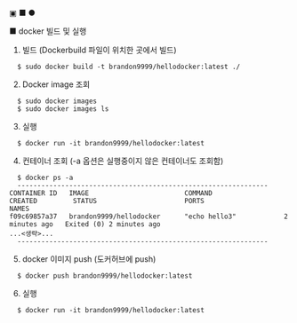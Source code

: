 ▣ ■ ●

■ docker 빌드 및 실행

1) 빌드 (Dockerbuild 파일이 위치한 곳에서 빌드)
```
  $ sudo docker build -t brandon9999/hellodocker:latest ./
```

2) Docker image 조회
```
  $ sudo docker images
  $ sudo docker images ls
```

3) 실행
```
  $ docker run -it brandon9999/hellodocker:latest
```

4) 컨테이너 조회 (-a 옵션은 실행중이지 않은 컨테이너도 조회함)
```
  $ docker ps -a  
  ---------------------------------------------------------------
CONTAINER ID   IMAGE                        COMMAND                  CREATED         STATUS                      PORTS                                                                                      NAMES
f09c69857a37   brandon9999/hellodocker      "echo hello3"            2 minutes ago   Exited (0) 2 minutes ago
...<생략>...
  ---------------------------------------------------------------
```

5) docker 이미지 push (도커허브에 push)
```
  $ docker push brandon9999/hellodocker:latest
```

6) 실행
```
  $ docker run -it brandon9999/hellodocker:latest
```
